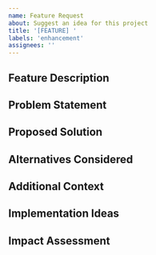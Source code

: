 ```yaml
---
name: Feature Request
about: Suggest an idea for this project
title: '[FEATURE] '
labels: 'enhancement'
assignees: ''
---
```


## Feature Description

<!-- A clear and concise description of the feature you're requesting -->

## Problem Statement

<!-- Describe the problem this feature would solve -->

## Proposed Solution

<!-- Describe how you envision this feature working -->

## Alternatives Considered

<!-- Describe any alternative solutions or features you've considered -->

## Additional Context

<!-- Add any other context, screenshots, or examples about the feature request here -->

## Implementation Ideas

<!-- If you have ideas on how to implement this feature, share them here -->

## Impact Assessment

<!-- Describe how this feature would benefit the project and its users -->
